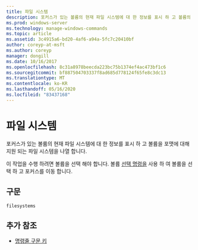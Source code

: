 ```yaml
---
title: 파일 시스템
description: 포커스가 있는 볼륨의 현재 파일 시스템에 대 한 정보를 표시 하 고 볼륨의 형식을 지정 하는 데 지원 되는 파일 시스템을 나열 하는 파일 시스템 명령에 대 한 참조 항목입니다.
ms.prod: windows-server
ms.technology: manage-windows-commands
ms.topic: article
ms.assetid: 3c4915a6-bd20-4af6-a94a-5fc7c20410bf
author: coreyp-at-msft
ms.author: coreyp
manager: dongill
ms.date: 10/16/2017
ms.openlocfilehash: 8c31a8978beecda223bc75b1374ef4ac473bf1c6
ms.sourcegitcommit: bf887504703337f8ad685d778124f65fe8c3dc13
ms.translationtype: MT
ms.contentlocale: ko-KR
ms.lasthandoff: 05/16/2020
ms.locfileid: "83437168"
---
```

# <a name="filesystems"></a>파일 시스템

포커스가 있는 볼륨의 현재 파일 시스템에 대 한 정보를 표시 하 고 볼륨을 포맷에 대해 지원 되는 파일 시스템을 나열 합니다.

이 작업을 수행 하려면 볼륨을 선택 해야 합니다. 볼륨 [선택 명령을](select-volume.md) 사용 하 여 볼륨을 선택 하 고 포커스를 이동 합니다.

## <a name="syntax"></a>구문

```
filesystems
```

## <a name="additional-references"></a>추가 참조

- [명령줄 구문 키](command-line-syntax-key.md)
